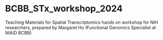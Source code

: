 # BCBB_STx_workshop_2024
Teaching Materials for Spatial Transcriptomics hands on workshop for NIH researchers, prepared by Margaret Ho (Functional Genomics Specialist at NIAID BCBB)
